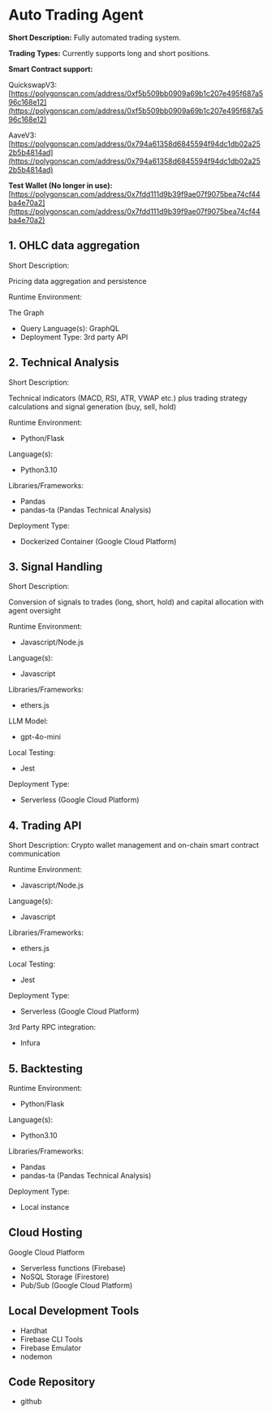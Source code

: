 # Auto Trading Agent

**Short Description:** Fully automated trading system.

**Trading Types:** Currently supports long and short positions.

**Smart Contract support:**

QuickswapV3: [https://polygonscan.com/address/0xf5b509bb0909a69b1c207e495f687a596c168e12](https://polygonscan.com/address/0xf5b509bb0909a69b1c207e495f687a596c168e12)

AaveV3: [https://polygonscan.com/address/0x794a61358d6845594f94dc1db02a252b5b4814ad](https://polygonscan.com/address/0x794a61358d6845594f94dc1db02a252b5b4814ad)

**Test Wallet (No longer in use):**
[https://polygonscan.com/address/0x7fdd111d9b39f9ae07f9075bea74cf44ba4e70a2](https://polygonscan.com/address/0x7fdd111d9b39f9ae07f9075bea74cf44ba4e70a2)

## 1. OHLC data aggregation

Short Description:

Pricing data aggregation and persistence

Runtime Environment:

The Graph

- Query Language(s): GraphQL
- Deployment Type: 3rd party API

## 2. Technical Analysis

Short Description:

Technical indicators (MACD, RSI, ATR, VWAP etc.) plus trading strategy calculations and signal generation (buy, sell, hold)

Runtime Environment:

- Python/Flask

Language(s):

- Python3.10

Libraries/Frameworks:

- Pandas
- pandas-ta (Pandas Technical Analysis)

Deployment Type:

- Dockerized Container (Google Cloud Platform)

## 3. Signal Handling

Short Description:

Conversion of signals to trades (long, short, hold) and capital allocation with agent oversight

Runtime Environment:

- Javascript/Node.js

Language(s):

- Javascript

Libraries/Frameworks:

- ethers.js

LLM Model:

- gpt-4o-mini

Local Testing:

- Jest

Deployment Type:

- Serverless (Google Cloud Platform)

## 4. Trading API

Short Description: Crypto wallet management and on-chain smart contract communication

Runtime Environment:

- Javascript/Node.js

Language(s):

- Javascript

Libraries/Frameworks:

- ethers.js

Local Testing:

- Jest

Deployment Type:

- Serverless (Google Cloud Platform)

3rd Party RPC integration:

- Infura

## 5. Backtesting

Runtime Environment:

- Python/Flask

Language(s):

- Python3.10

Libraries/Frameworks:

- Pandas
- pandas-ta (Pandas Technical Analysis)

Deployment Type:

- Local instance

## Cloud Hosting

Google Cloud Platform

- Serverless functions (Firebase)
- NoSQL Storage (Firestore)
- Pub/Sub (Google Cloud Platform)

## Local Development Tools

- Hardhat
- Firebase CLI Tools
- Firebase Emulator
- nodemon

## Code Repository

- github
